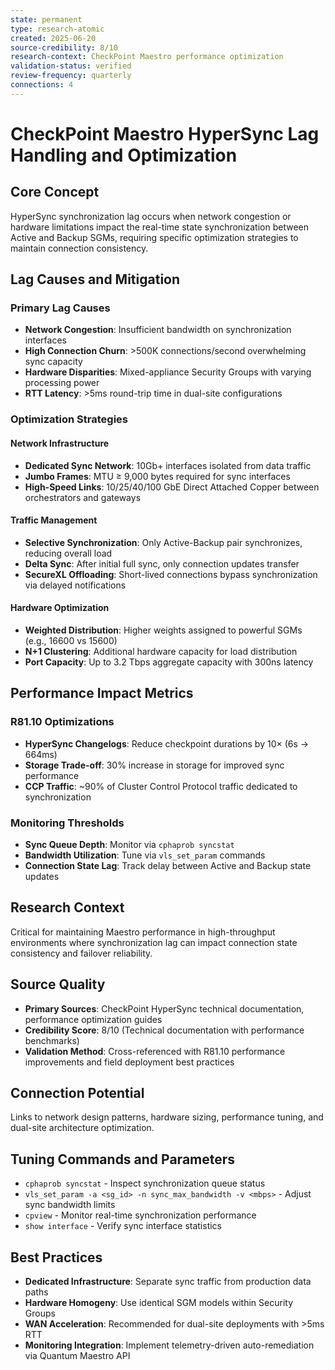 ```yaml
---
state: permanent
type: research-atomic
created: 2025-06-20
source-credibility: 8/10
research-context: CheckPoint Maestro performance optimization
validation-status: verified
review-frequency: quarterly
connections: 4
---
```


# CheckPoint Maestro HyperSync Lag Handling and Optimization

## Core Concept
HyperSync synchronization lag occurs when network congestion or hardware limitations impact the real-time state synchronization between Active and Backup SGMs, requiring specific optimization strategies to maintain connection consistency.

## Lag Causes and Mitigation

### Primary Lag Causes
- **Network Congestion**: Insufficient bandwidth on synchronization interfaces
- **High Connection Churn**: >500K connections/second overwhelming sync capacity
- **Hardware Disparities**: Mixed-appliance Security Groups with varying processing power
- **RTT Latency**: >5ms round-trip time in dual-site configurations

### Optimization Strategies

#### Network Infrastructure
- **Dedicated Sync Network**: 10Gb+ interfaces isolated from data traffic
- **Jumbo Frames**: MTU ≥ 9,000 bytes required for sync interfaces
- **High-Speed Links**: 10/25/40/100 GbE Direct Attached Copper between orchestrators and gateways

#### Traffic Management
- **Selective Synchronization**: Only Active-Backup pair synchronizes, reducing overall load
- **Delta Sync**: After initial full sync, only connection updates transfer
- **SecureXL Offloading**: Short-lived connections bypass synchronization via delayed notifications

#### Hardware Optimization
- **Weighted Distribution**: Higher weights assigned to powerful SGMs (e.g., 16600 vs 15600)
- **N+1 Clustering**: Additional hardware capacity for load distribution
- **Port Capacity**: Up to 3.2 Tbps aggregate capacity with 300ns latency

## Performance Impact Metrics

### R81.10 Optimizations
- **HyperSync Changelogs**: Reduce checkpoint durations by 10× (6s → 664ms)
- **Storage Trade-off**: 30% increase in storage for improved sync performance
- **CCP Traffic**: ~90% of Cluster Control Protocol traffic dedicated to synchronization

### Monitoring Thresholds
- **Sync Queue Depth**: Monitor via `cphaprob syncstat`
- **Bandwidth Utilization**: Tune via `vls_set_param` commands
- **Connection State Lag**: Track delay between Active and Backup state updates

## Research Context
Critical for maintaining Maestro performance in high-throughput environments where synchronization lag can impact connection state consistency and failover reliability.

## Source Quality
- **Primary Sources**: CheckPoint HyperSync technical documentation, performance optimization guides
- **Credibility Score**: 8/10 (Technical documentation with performance benchmarks)
- **Validation Method**: Cross-referenced with R81.10 performance improvements and field deployment best practices

## Connection Potential
Links to network design patterns, hardware sizing, performance tuning, and dual-site architecture optimization.

## Tuning Commands and Parameters
- `cphaprob syncstat` - Inspect synchronization queue status
- `vls_set_param -a <sg_id> -n sync_max_bandwidth -v <mbps>` - Adjust sync bandwidth limits
- `cpview` - Monitor real-time synchronization performance
- `show interface` - Verify sync interface statistics

## Best Practices
- **Dedicated Infrastructure**: Separate sync traffic from production data paths
- **Hardware Homogeny**: Use identical SGM models within Security Groups
- **WAN Acceleration**: Recommended for dual-site deployments with >5ms RTT
- **Monitoring Integration**: Implement telemetry-driven auto-remediation via Quantum Maestro API